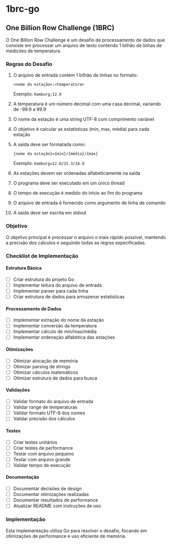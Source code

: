 # 1brc-go

## One Billion Row Challenge (1BRC)

O One Billion Row Challenge é um desafio de processamento de dados que consiste em processar um arquivo de texto contendo 1 bilhão de linhas de medições de temperatura.

### Regras do Desafio

1. O arquivo de entrada contém 1 bilhão de linhas no formato:
   ```
   <nome da estação>;<temperatura>
   ```
   Exemplo: `Hamburg;12.0`

2. A temperatura é um número decimal com uma casa decimal, variando de -99.9 a 99.9

3. O nome da estação é uma string UTF-8 com comprimento variável

4. O objetivo é calcular as estatísticas (min, max, média) para cada estação

5. A saída deve ser formatada como:
   ```
   {nome da estação}={min}/{média}/{max}
   ```
   Exemplo: `Hamburg=12.0/15.3/18.0`

6. As estações devem ser ordenadas alfabeticamente na saída

7. O programa deve ser executado em um único thread

8. O tempo de execução é medido do início ao fim do programa

9. O arquivo de entrada é fornecido como argumento de linha de comando

10. A saída deve ser escrita em stdout

### Objetivo

O objetivo principal é processar o arquivo o mais rápido possível, mantendo a precisão dos cálculos e seguindo todas as regras especificadas.

### Checklist de Implementação

#### Estrutura Básica
- [ ] Criar estrutura do projeto Go
- [ ] Implementar leitura do arquivo de entrada
- [ ] Implementar parser para cada linha
- [ ] Criar estrutura de dados para armazenar estatísticas

#### Processamento de Dados
- [ ] Implementar extração do nome da estação
- [ ] Implementar conversão da temperatura
- [ ] Implementar cálculo de min/max/média
- [ ] Implementar ordenação alfabética das estações

#### Otimizações
- [ ] Otimizar alocação de memória
- [ ] Otimizar parsing de strings
- [ ] Otimizar cálculos matemáticos
- [ ] Otimizar estrutura de dados para busca

#### Validações
- [ ] Validar formato do arquivo de entrada
- [ ] Validar range de temperaturas
- [ ] Validar formato UTF-8 dos nomes
- [ ] Validar precisão dos cálculos

#### Testes
- [ ] Criar testes unitários
- [ ] Criar testes de performance
- [ ] Testar com arquivo pequeno
- [ ] Testar com arquivo grande
- [ ] Validar tempo de execução

#### Documentação
- [ ] Documentar decisões de design
- [ ] Documentar otimizações realizadas
- [ ] Documentar resultados de performance
- [ ] Atualizar README com instruções de uso

### Implementação

Esta implementação utiliza Go para resolver o desafio, focando em otimizações de performance e uso eficiente de memória.
